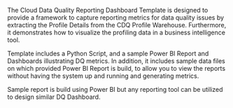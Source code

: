 The Cloud Data Quality Reporting Dashboard Template is designed to provide a framework to capture reporting metrics for data quality issues by extracting the Profile Details from the CDQ Profile Warehouse. Furthermore, it demonstrates how to visualize the profiling data in a business intelligence tool. 

Template includes a Python Script, and a sample Power BI Report and Dashboards illustrating DQ metrics. In addition, it includes sample data files on which provided Power BI Report is build, to allow you to view the reports without having the system up and running and generating metrics. 

Sample report is build using Power BI but any reporting tool can be utilized to design similar DQ Dashboard.
